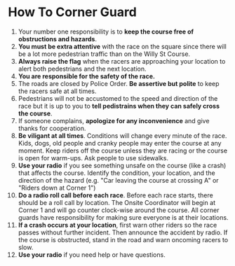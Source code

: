 # How To Corner Guard

1. Your number one responsibility is to **keep the course free of obstructions and hazards**.
1. **You must be extra attentive** with the race on the square since there will be a lot more pedestrian traffic than on the Willy St Course.
1. **Always raise the flag** when the racers are approaching your location to alert both pedestrians and the next location.
1. **You are responsible for the safety of the race.**
1. The roads are closed by Police Order. **Be assertive but polite** to keep the racers safe at all times.
1. Pedestrians will not be accustomed to the speed and direction of the race but it is up to you to **tell pedistrains when they can safely cross the course**.
1. If someone complains, **apologize for any inconvenience** and give thanks for cooperation.
1. **Be viligant at all times**. Conditions will change every minute of the race. Kids, dogs, old people and cranky people may enter the course at any moment. Keep riders off the course unless they are racing or the course is open for warm-ups. Ask people to use sidewalks.
1. **Use your radio** if you see something unsafe on the course (like a crash) that affects the course. Identify the condition, your location, and the direction of the hazard (e.g. "Car leaving the course at crossing A" or "Riders down at Corner 1")
1. **Do a radio roll call before each race**. Before each race starts, there should be a roll call by location. The Onsite Coordinator will begin at Corner 1 and will go counter clock-wise around the course. All corner guards have responsibility for making sure everyone is at their locations.
1. **If a crash occurs at your location**, first warn other riders so the race passes without further incident. Then announce the accident by radio. If the course is obstructed, stand in the road and warn oncoming racers to slow.
1. **Use your radio** if you need help or have questions.
